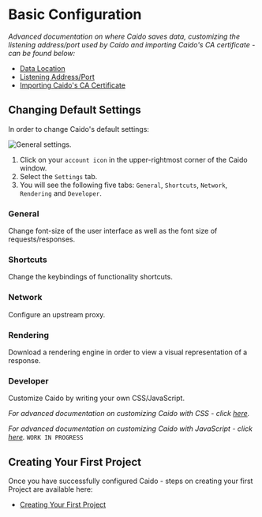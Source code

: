 # Basic Configuration

_Advanced documentation on where Caido saves data, customizing the listening address/port used by Caido and importing Caido's CA certificate - can be found below:_

- [Data Location](/reference/configuration/data_location.md)
- [Listening Address/Port](/reference/configuration/listening_address.md)
- [Importing Caido's CA Certificate](/reference/configuration/import_ca_certificate.md)

## Changing Default Settings

In order to change Caido's default settings:

<img alt="General settings." src="/_images/settings_tab.png">

1. Click on your `account icon` in the upper-rightmost corner of the Caido window.
2. Select the `Settings` tab.
3. You will see the following five tabs: `General`, `Shortcuts`, `Network`, `Rendering` and `Developer`.

### General

Change font-size of the user interface as well as the font size of requests/responses.

### Shortcuts

Change the keybindings of functionality shortcuts.

### Network

Configure an upstream proxy.

### Rendering

Download a rendering engine in order to view a visual representation of a response.

### Developer

Customize Caido by writing your own CSS/JavaScript.

_For advanced documentation on customizing Caido with CSS - click [here](/reference/plugins/custom_css.md)._

_For advanced documentation on customizing Caido with JavaScript - click [here](/reference/plugins/custom_js.md)._ `WORK IN PROGRESS`

## Creating Your First Project

Once you have successfully configured Caido - steps on creating your first Project are available here:

- [Creating Your First Project](../first_steps_with_caido/project.md)
